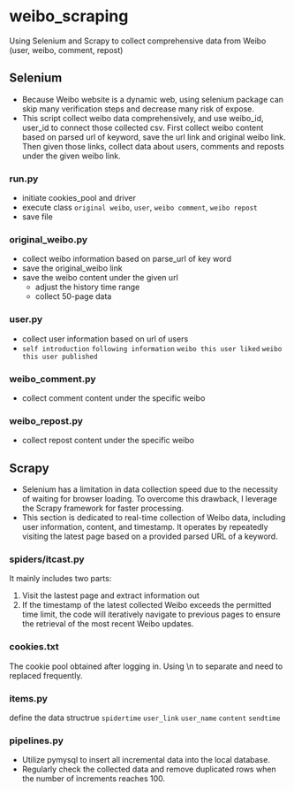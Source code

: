 # weibo_scraping
Using Selenium and Scrapy to collect comprehensive data from Weibo (user, weibo, comment, repost)

## Selenium
* Because Weibo website is a dynamic web, using selenium package can skip many verification steps and decrease many risk of expose.
* This script collect weibo data comprehensively, and use weibo_id, user_id to connect those collected csv. First collect weibo content based on parsed url of keyword, save the url link and original weibo link. Then given those links, collect data about users, comments and reposts under the given weibo link.

### run.py
  * initiate cookies_pool and driver
  * execute class `original weibo`, `user`, `weibo comment`, `weibo repost`
  * save file

### original_weibo.py
* collect weibo information based on parse_url of key word
* save the original_weibo link
* save the weibo content under the given url
  * adjust the history time range
  * collect 50-page data


### user.py
* collect user information based on url of users
* `self introduction` `following information` `weibo this user liked` `weibo this user published`


### weibo_comment.py
* collect comment content under the specific weibo

### weibo_repost.py
* collect repost content under the specific weibo

## Scrapy
* Selenium has a limitation in data collection speed due to the necessity of waiting for browser loading. To overcome this drawback, I leverage the Scrapy framework for faster processing.
* This section is dedicated to real-time collection of Weibo data, including user information, content, and timestamp. It operates by repeatedly visiting the latest page based on a provided parsed URL of a keyword.

### spiders/itcast.py
It mainly includes two parts:
1. Visit the lastest page and extract information out
2. If the timestamp of the latest collected Weibo exceeds the permitted time limit, the code will iteratively navigate to previous pages to ensure the retrieval of the most recent Weibo updates.

### cookies.txt
The cookie pool obtained after logging in. Using \n to separate and need to replaced frequently.

### items.py
define the data structrue
`spidertime` `user_link` `user_name` `content` `sendtime`

### pipelines.py
* Utilize pymysql to insert all incremental data into the local database.
* Regularly check the collected data and remove duplicated rows when the number of increments reaches 100.
